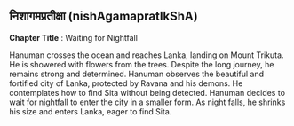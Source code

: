 ## निशागमप्रतीक्षा (nishAgamapratIkShA)
**Chapter Title** : Waiting for Nightfall

Hanuman crosses the ocean and reaches Lanka, landing on Mount Trikuta. He is showered with flowers from the trees. Despite the long journey, he remains strong and determined. Hanuman observes the beautiful and fortified city of Lanka, protected by Ravana and his demons. He contemplates how to find Sita without being detected. Hanuman decides to wait for nightfall to enter the city in a smaller form. As night falls, he shrinks his size and enters Lanka, eager to find Sita.